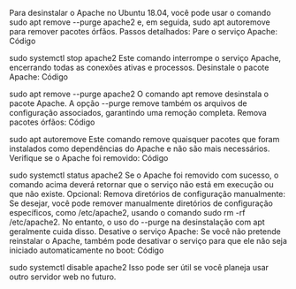 Para desinstalar o Apache no Ubuntu 18.04, você pode usar o comando sudo apt remove --purge apache2 e, em seguida, sudo apt autoremove para remover pacotes órfãos. 
Passos detalhados:
Pare o serviço Apache:
Código

   sudo systemctl stop apache2
Este comando interrompe o serviço Apache, encerrando todas as conexões ativas e processos. 
Desinstale o pacote Apache:
Código

   sudo apt remove --purge apache2
O comando apt remove desinstala o pacote Apache. A opção --purge remove também os arquivos de configuração associados, garantindo uma remoção completa. 
Remova pacotes órfãos:
Código

   sudo apt autoremove
Este comando remove quaisquer pacotes que foram instalados como dependências do Apache e não são mais necessários. 
Verifique se o Apache foi removido:
Código

   sudo systemctl status apache2
Se o Apache foi removido com sucesso, o comando acima deverá retornar que o serviço não está em execução ou que não existe. 
Opcional:
Remova diretórios de configuração manualmente:
Se desejar, você pode remover manualmente diretórios de configuração específicos, como /etc/apache2, usando o comando sudo rm -rf /etc/apache2. No entanto, o uso do --purge na desinstalação com apt geralmente cuida disso.
Desative o serviço Apache:
Se você não pretende reinstalar o Apache, também pode desativar o serviço para que ele não seja iniciado automaticamente no boot: 
Código

   sudo systemctl disable apache2
Isso pode ser útil se você planeja usar outro servidor web no futuro. 